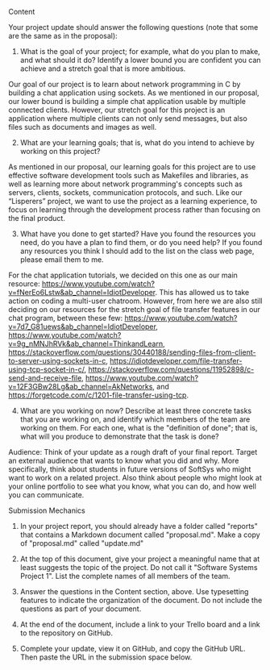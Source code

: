 Content

Your project update should answer the following questions (note that some are the same as in the proposal):

1) What is the goal of your project; for example, what do you plan to make, and what should it do?  Identify a lower bound you are confident you can achieve and a stretch goal that is more ambitious.

Our goal of our project is to learn about network programming in C by building a chat application using sockets. As we mentioned in our proposal, our lower bound is building a simple chat application usable by multiple connected clients. However, our stretch goal for this project is an application where multiple clients can not only send messages, but also files such as documents and images as well.

2) What are your learning goals; that is, what do you intend to achieve by working on this project?

As mentioned in our proposal, our learning goals for this project are to use effective software development tools such as Makefiles and libraries, as well as learning more about network programming's concepts such as servers, clients, sockets, communication protocols, and such. Like our “Lisperers” project, we want to use the project as a learning experience, to focus on learning through the development process rather than focusing on the final product. 

3) What have you done to get started?  Have you found the resources you need, do you have a plan to find them, or do you need help?  If you found any resources you think I should add to the list on the class web page, please email them to me.

For the chat application tutorials, we decided on this one as our main resource: https://www.youtube.com/watch?v=fNerEo6Lstw&ab_channel=IdiotDeveloper. This has allowed us to take action on coding a multi-user chatroom. However, from here we are also still deciding on our resources for the stretch goal of file transfer features in our chat program, between these few: https://www.youtube.com/watch?v=7d7_G81uews&ab_channel=IdiotDeveloper, https://www.youtube.com/watch?v=9g_nMNJhRVk&ab_channel=ThinkandLearn, https://stackoverflow.com/questions/30440188/sending-files-from-client-to-server-using-sockets-in-c, https://idiotdeveloper.com/file-transfer-using-tcp-socket-in-c/, https://stackoverflow.com/questions/11952898/c-send-and-receive-file, https://www.youtube.com/watch?v=12F3GBw28Lg&ab_channel=AkNetworks, and https://forgetcode.com/c/1201-file-transfer-using-tcp.

4) What are you working on now?  Describe at least three concrete tasks that you are working on, and identify which members of the team are working on them.  For each one, what is the "definition of done"; that is, what will you produce to demonstrate that the task is done?

Audience: Think of your update as a rough draft of your final report.  Target an external audience that wants to know what you did and why.  More specifically, think about students in future versions of SoftSys who might want to work on a related project.  Also think about people who might look at your online portfolio to see what you know, what you can do, and how well you can communicate.

Submission Mechanics

1) In your project report, you should already have a folder called "reports" that contains a Markdown document called "proposal.md".  Make a copy of "proposal.md" called "update.md"

2) At the top of this document, give your project a meaningful name that at least suggests the topic of the project.  Do not call it "Software Systems Project 1".  List the complete names of all members of the team. 

3) Answer the questions in the Content section, above. Use typesetting features to indicate the organization of the document.  Do not include the questions as part of your document.

4) At the end of the document, include a link to your Trello board and a link to the repository on GitHub.

5) Complete your update, view it on GitHub, and copy the GitHub URL.  Then paste the URL in the submission space below.
